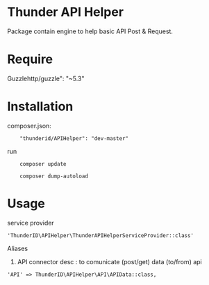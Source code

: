 # Thunder API Helper

Package contain engine to help basic API Post & Request.

# Require
Guzzlehttp/guzzle": "~5.3"

# Installation

composer.json:
```
	"thunderid/APIHelper": "dev-master"
```

run
```
	composer update
```

```
	composer dump-autoload
```

# Usage

service provider
```
'ThunderID\APIHelper\ThunderAPIHelperServiceProvider::class'
```

Aliases

1. API connector
desc : to comunicate (post/get) data (to/from) api
```
'API' => ThunderID\APIHelper\API\APIData::class,
```
